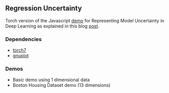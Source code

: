 ## Regression Uncertainty
Torch version of the Javascript [demo](https://github.com/yaringal/DropoutUncertaintyDemos) for Representing Model Uncertainty in Deep Learning as explained in this blog [post](http://mlg.eng.cam.ac.uk/yarin/blog_3d801aa532c1ce.html). 

### Dependencies

- [torch7](http://torch.ch/docs/getting-started.html)   
- [gnuplot](https://github.com/torch/gnuplot)  

### Demos
- Basic demo using 1 dimensional data  
- Boston Housing Dataset demo (13 dimensions)

